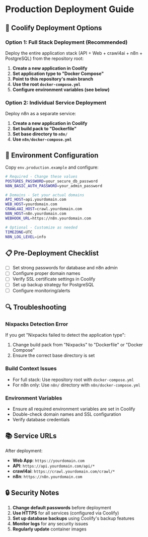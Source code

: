 # Production Deployment Guide

## 🚀 Coolify Deployment Options

### Option 1: Full Stack Deployment (Recommended)

Deploy the entire application stack (API + Web + crawl4ai + n8n + PostgreSQL) from the repository root:

1. **Create a new application in Coolify**
2. **Set application type to "Docker Compose"**
3. **Point to this repository's main branch**
4. **Use the root `docker-compose.yml`**
5. **Configure environment variables (see below)**

### Option 2: Individual Service Deployment

Deploy n8n as a separate service:

1. **Create a new application in Coolify**
2. **Set build pack to "Dockerfile"**
3. **Set base directory to `n8n/`**
4. **Use `n8n/docker-compose.yml`**

## 🔧 Environment Configuration

Copy `env.production.example` and configure:

```bash
# Required - Change these values
POSTGRES_PASSWORD=your_secure_db_password
N8N_BASIC_AUTH_PASSWORD=your_admin_password

# Domains - Set your actual domains
API_HOST=api.yourdomain.com
WEB_HOST=yourdomain.com
CRAWL4AI_HOST=crawl.yourdomain.com
N8N_HOST=n8n.yourdomain.com
WEBHOOK_URL=https://n8n.yourdomain.com

# Optional - Customize as needed
TIMEZONE=UTC
N8N_LOG_LEVEL=info
```

## 📋 Pre-Deployment Checklist

- [ ] Set strong passwords for database and n8n admin
- [ ] Configure proper domain names
- [ ] Verify SSL certificate settings in Coolify
- [ ] Set up backup strategy for PostgreSQL
- [ ] Configure monitoring/alerts

## 🔍 Troubleshooting

### Nixpacks Detection Error
If you get "Nixpacks failed to detect the application type":
1. Change build pack from "Nixpacks" to "Dockerfile" or "Docker Compose"
2. Ensure the correct base directory is set

### Build Context Issues
- For full stack: Use repository root with `docker-compose.yml`
- For n8n only: Use `n8n/` directory with `n8n/docker-compose.yml`

### Environment Variables
- Ensure all required environment variables are set in Coolify
- Double-check domain names and SSL configuration
- Verify database credentials

## 📚 Service URLs

After deployment:
- **Web App**: `https://yourdomain.com`
- **API**: `https://api.yourdomain.com/api/*`
- **crawl4ai**: `https://crawl.yourdomain.com/crawl/*`
- **n8n**: `https://n8n.yourdomain.com`

## 🔒 Security Notes

1. **Change default passwords** before deployment
2. **Use HTTPS** for all services (configured via Coolify)
3. **Set up database backups** using Coolify's backup features
4. **Monitor logs** for any security issues
5. **Regularly update** container images
